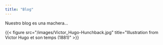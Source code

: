 ```yaml
---
title: "Blog"
---
```


Nuestro blog es una machera...

{{< figure src="/images/Victor_Hugo-Hunchback.jpg" title="Illustration from Victor Hugo et son temps (1881)" >}}
